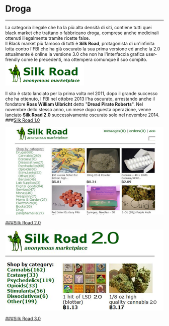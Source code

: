 # Droga
---
La categoria illegale che ha la più alta densità di siti, contiene tutti quei black market che trattano o fabbricano droga, comprese anche medicinali ottenuti illegalmente tramite ricette false.<br>
Il Black market più famoso di tutti è **Silk Road**, protagonista di un'infinita lotta contro l'FBI che ha già oscurato la sua prima versione ed anche la 2.0 attualmente è online la versione 3.0 che non ha l'interfaccia grafica user-frendly come le precedenti, ma ottempera comunque il suo compito.
![](silkroad.png)

Il sito è stato lanciato per la prima volta nel 2011, dopo il grande successo che ha ottenuto, l'FBI nel ottobre 2013 l'ha oscurato, arrestando anche il fondatore **Ross William Ulbricht** detto "**Dread Pirate Roberts**". Nel novembre dello stesso anno, un mese dopo questa operazione, venne lanciato **Silk Road 2.0** successivamente oscurato solo nel novembre 2014.
<br/>
###<u>Silk Road 1.0<u/>
    
![](silk-road-header.jpg)

###<u>Silk Road 2.0<u/>

![](silk-road-2.png)

###<u>Silk Road 3.0<u/>